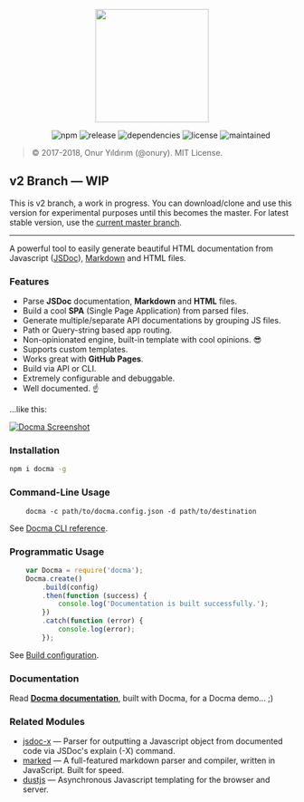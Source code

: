 <p align="center"><img width="200" height="200" src="https://raw.github.com/onury/docma/v2/docma-logo.png" /></p>

&nbsp;&nbsp;&nbsp;&nbsp;&nbsp;&nbsp;&nbsp;&nbsp;&nbsp;&nbsp;&nbsp;&nbsp;&nbsp;&nbsp;&nbsp;&nbsp;&nbsp;&nbsp;
![npm](https://img.shields.io/npm/v/docma.svg)
![release](https://img.shields.io/github/release/onury/docma.svg)
![dependencies](https://david-dm.org/onury/docma.svg)
![license](http://img.shields.io/npm/l/docma.svg)
![maintained](https://img.shields.io/maintenance/yes/2017.svg)

> © 2017-2018, Onur Yıldırım (@onury). MIT License.

## v2 Branch — WIP

This is v2 branch, a work in progress. You can download/clone and use this version for experimental purposes until this becomes the master. For latest stable version, use the [current master branch](https://github.com/onury/docma).

---

A powerful tool to easily generate beautiful HTML documentation from Javascript ([JSDoc][jsdoc]), [Markdown][markdown] and HTML files.

### Features

- Parse **JSDoc** documentation, **Markdown** and **HTML** files.
- Build a cool **SPA** (Single Page Application) from parsed files.
- Generate multiple/separate API documentations by grouping JS files.
- Path or Query-string based app routing.
- Non-opinionated engine, built-in template with cool opinions. :sunglasses:
- Supports custom templates.
- Works great with **GitHub Pages**.
- Build via API or CLI.
- Extremely configurable and debuggable.
- Well documented. :point_up:

...like this:

[![Docma Screenshot][screenshot]][docma-doc]

### Installation

```sh
npm i docma -g
```

### Command-Line Usage
```shell
    docma -c path/to/docma.config.json -d path/to/destination
```
See <a href="https://onury.io/docma/?content=docma-cli">Docma CLI reference</a>.

### Programmatic Usage

```js
    var Docma = require('docma');
    Docma.create()
        .build(config)
        .then(function (success) {
            console.log('Documentation is built successfully.');
        })
        .catch(function (error) {
            console.log(error);
        });
```
See <a href="https://onury.io/docma/?api=docma#Docma~BuildConfiguration">Build configuration</a>.

### Documentation

Read [**Docma documentation**][docma-doc], built with Docma, for a Docma demo... ;)

### Related Modules

- [jsdoc-x][jsdoc-x] — Parser for outputting a Javascript object from documented code via JSDoc's explain (-X) command.
- [marked][marked] — A full-featured markdown parser and compiler, written in JavaScript. Built for speed.
- [dustjs][dustjs-github] — Asynchronous Javascript templating for the browser and server.


[screenshot]:https://raw.github.com/onury/docma/master/docma-screen.jpg
[docma-doc]:https://onury.io/docma
[jsdoc]:http://usejsdoc.org
[markdown]:https://daringfireball.net/projects/markdown
[jsdoc-x]:https://github.com/onury/jsdoc-x
[marked]:https://github.com/chjj/marked
[default-template]:https://github.com/onury/docma/tree/master/templates/default
[docma-web-api]:https://github.com/onury/docma/blob/master/doc/docma.web.md
[dustjs]: http://www.dustjs.com
[dustjs-github]: https://github.com/linkedin/dustjs
[grunt-docma]:https://github.com/onury/grunt-docma
[twemoji]:https://github.com/twitter/twemoji
[cc-by-4]:https://creativecommons.org/licenses/by/4.0
